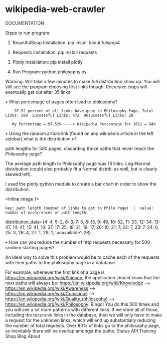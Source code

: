 # wikipedia-web-crawler

DOCUMENTATION

Steps to run program:

1. BeautifulSoup Installation: pip install beautifulsoup4

2. Requests Installation: pip install requests

3. Plotly Installation: pip install plotly

4. Run Program: python philosophy.py



Warning: Will take a few minutes to make full distribution show up. You will still see the program choosing first links though. Recursive loops will eventually get out after 35 links



•  What percentage of pages often lead to philosophy?



        97.52 percent of all links have gone to Philosophy Page. Total Links: 500  Successful Links: 472  Unsuccessful Links: 28

       My Percentage = 97.52% ----> Wikipedia Percentage for 2011 = 94%



•  Using the random article link (found on any wikipedia article in the left sidebar),what is the distribution of

   path lengths for 500 pages, discarding those paths that never reach the Philosophy page?



  The average path length to Philosophy page was 13 links.  Log-Normal distribution (could also probably fit a Normal distrib. as well, but is clearly skewed left).

   I used the plotly python module to create a bar chart in order to show the distribution.

   <Inline image 1>


    key: path length (number of links to get to Philo Page)  |  value: number of occurrences of path length

   distribution_data={4: 4, 5: 2, 6: 3, 7: 5, 8: 15, 9: 49, 10: 52, 11: 33, 12: 34, 13: 47, 14: 41, 15: 41, 16: 37, 17: 25, 18: 21, 19: 17, 20: 10, 21: 7, 22: 7, 23: 7, 24: 6, 25: 3, 26: 4, 27: 1, 29: 1, 'unavailable': 28}



•  How can you reduce the number of http requests necessary for 500 random starting pages?

  An ideal way to solve this problem would be to cache each of the requests with their paths to the philosophy page in a database.


  For example, whenever the first link of a page is https://en.wikipedia.org/wiki/Science, the application should know that the next paths will always be: https://en.wikipedia.org/wiki/Knowledge --> https://en.wikipedia.org/wiki/Awareness --> https://en.wikipedia.org/wiki/Conscious --> https://en.wikipedia.org/wiki/Quality_(philosophy) --> https://en.wikipedia.org/wiki/Philosophy. Bingo! You do this 500 times and you will see a lot more patterns with different links. If we store all of those, including the recursive links in the database, then we will only have to make a request for the unknown links, which will end up substantially reducing the number of total requests. Over 80% of links go to the philosophy page, so inevitably there will be overlap amongst the paths.
Status API Training Shop Blog About
